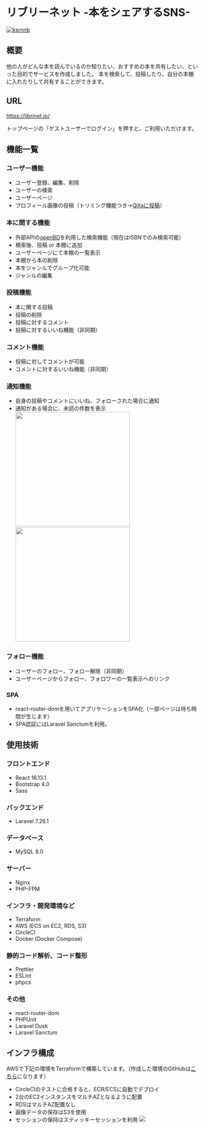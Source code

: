 # リブリーネット -本をシェアするSNS-
[![ksrnnb](https://circleci.com/gh/ksrnnb/librinet.svg?style=svg)](https://app.circleci.com/pipelines/github/ksrnnb)

## 概要
他の人がどんな本を読んでいるのか知りたい、おすすめの本を共有したい、といった目的でサービスを作成しました。
本を検索して、投稿したり、自分の本棚に入れたりして共有することができます。

## URL
https://librinet.jp/

トップページの「ゲストユーザーでログイン」を押すと、ご利用いただけます。

## 機能一覧

### ユーザー機能

- ユーザー登録、編集、削除
- ユーザーの検索
- ユーザーページ
- プロフィール画像の投稿（トリミング機能つき→[Qiitaに投稿](https://qiita.com/ksrnnb/items/81d34faf4abc47ea4182)）

### 本に関する機能
- 外部APIの[openBD](https://openbd.jp/)を利用した検索機能（現在はISBNでのみ検索可能）
- 検索後、投稿 or 本棚に追加
- ユーザーページにて本棚の一覧表示
- 本棚から本の削除
- 本をジャンルでグループ化可能
- ジャンルの編集

### 投稿機能
- 本に関する投稿
- 投稿の削除
- 投稿に対するコメント
- 投稿に対するいいね機能（非同期）

### コメント機能
- 投稿に対してコメントが可能
- コメントに対するいいね機能（非同期）

### 通知機能
- 自身の投稿やコメントにいいね、フォローされた場合に通知
- 通知がある場合に、未読の件数を表示
<img src="https://i.imgur.com/soFP217.png" width="300"> <img src="https://i.imgur.com/a7kcbhf.png" width="300"> 

### フォロー機能
- ユーザーのフォロー、フォロー解除（非同期）
- ユーザーページからフォロー、フォロワーの一覧表示へのリンク

### SPA
- react-router-domを用いてアプリケーションをSPA化（一部ページは待ち時間が生じます）
- SPA認証にはLaravel Sanctumを利用。

## 使用技術
### フロントエンド
- React 16.13.1
- Bootstrap 4.0
- Sass

### バックエンド
- Laravel 7.26.1

### データベース
- MySQL 8.0

### サーバー
- Nginx
- PHP-FPM

### インフラ・開発環境など
- Terraform
- AWS (ECS on EC2, RDS, S3)
- CircleCI
- Docker (Docker Compose)

### 静的コード解析、コード整形
- Prettier
- ESLint
- phpcs

### その他
- react-router-dom
- PHPUnit
- Laravel Dusk
- Laravel Sanctum

## インフラ構成
AWSで下記の環境をTerraformで構築しています。（作成した環境のGitHubは[こちら](https://github.com/ksrnnb/terraform-environment)になります）
- CircleCIのテストに合格すると、ECR/ECSに自動でデプロイ
- 2台のEC2インスタンスをマルチAZとなるように配置
- RDSはマルチAZ配置なし
- 画像データの保存はS3を使用
- セッションの保持はスティッキーセッションを利用
![](https://i.imgur.com/sbazFld.jpg)

